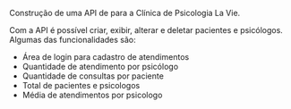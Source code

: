 Construção de uma API de para a Clínica de Psicologia La Vie.

Com a API é possível criar, exibir, alterar e deletar pacientes e psicólogos. Algumas das funcionalidades são:

* Área de login para cadastro de atendimentos
* Quantidade de atendimento por psicólogo
* Quantidade de consultas por paciente
* Total de pacientes e psicologos
* Média de atendimentos por psicologo
